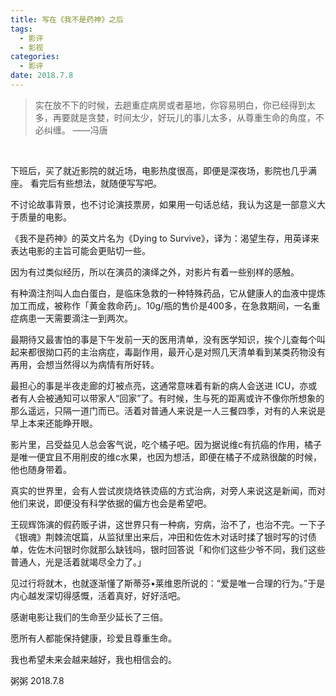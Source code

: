 ```yaml
---
title: 写在《我不是药神》之后
tags:
  - 影评
  - 影视
categories:
  - 影评
date: 2018.7.8
---
```



> 实在放不下的时候，去趟重症病房或者墓地，你容易明白，你已经得到太多，再要就是贪婪，时间太少，好玩儿的事儿太多，从尊重生命的角度，不必纠缠。 ——冯唐 

<!--more-->   

下班后，买了就近影院的就近场，电影热度很高，即便是深夜场，影院也几乎满座。
看完后有些想法，就随便写写吧。

不讨论故事背景，也不讨论演技票房，如果用一句话总结，我认为这是一部意义大于质量的电影。

《我不是药神》的英文片名为《Dying to Survive》，译为：渴望生存，用英译来表达电影的主旨可能会更贴切一些。

因为有过类似经历，所以在演员的演绎之外，对影片有着一些别样的感触。

有种滴注剂叫人血白蛋白，是临床急救的一种特殊药品，它从健康人的血液中提炼加工而成，被称作「黄金救命药」。10g/瓶的售价是400多，在急救期间，一名重症病患一天需要滴注一到两次。

最期待又最害怕的事是下午发前一天的医用清单，没有医学知识，挨个儿查每个叫起来都很拗口药的主治病症，毒副作用，最开心是对照几天清单看到某类药物没有再用，会想当然得以为病情有所好转。

最担心的事是半夜走廊的灯被点亮，这通常意味着有新的病人会送进 ICU，亦或者有人会被通知可以带家人“回家”了。有时候，生与死的距离或许不像你所想象的那么遥远，只隔一道门而已。活着对普通人来说是一人三餐四季，对有的人来说是早上本来还能睁开眼。

影片里，吕受益见人总会客气说，吃个橘子吧。因为据说维c有抗癌的作用，橘子是唯一便宜且不用削皮的维c水果，也因为想活，即便在橘子不成熟很酸的时候，他也随身带着。

真实的世界里，会有人尝试炭烧烙铁烫癌的方式治病，对旁人来说这是新闻，而对他们来说，即便没有科学依据的偏方也会是希望吧。

王砚辉饰演的假药贩子讲，这世界只有一种病，穷病，治不了，也治不完。一下子《银魂》荆棘流氓篇，从监狱里出来后，冲田和佐佐木对话时揉了银时写的讨债单，佐佐木问银时你就那么缺钱吗，银时回答说「和你们这些少爷不同，我们这些普通人，光是活着就竭尽全力了。」

见过行将就木，也就逐渐懂了斯蒂芬•莱维恩所说的：“爱是唯一合理的行为。”于是内心越发深切得感慨，活着真好，好好活吧。

感谢电影让我们的生命至少延长了三倍。

愿所有人都能保持健康，珍爱且尊重生命。

我也希望未来会越来越好，我也相信会的。

粥粥
2018.7.8



